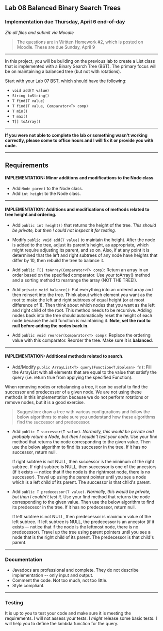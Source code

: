 ## Lab 08 Balanced Binary Search Trees

### Implementation due Thursday, April 6 end-of-day
_Zip all files and submit via Moodle_

> The questions are in Written Homework #2, which is posted on Moodle. These are due Sunday, April 9

<hr>

In this project, you will be building on the previous lab to create a List class that is implemented with a Binary Search Tree (BST). The primary focus will be on maintaining a balanced tree (but not with rotations).

Start with your Lab 07 BST, which should have the following:

- `void add(T value)`
- `String toString()`
- `T find(T value)`
- `T find(T value, Comparator<T> comp)`
- `T min()`
- `T max()`
- `T[] toArray()`

<hr>

**If you were not able to complete the lab or something wasn't working correctly, please come to office hours and I will fix it or provide you with code.**

<hr>


## Requirements

#### IMPLEMENTATION: Minor additions and modifications to the Node class

- Add `Node parent` to the Node class.
- Add `int height` to the Node class.

<hr>

#### IMPLEMENTATION: Additions and modifications of methods related to tree height and ordering.

- Add `public int height()` that returns the height of the tree. _This should be private, but then I could not inspect it for testing._

- Modify `public void add(T value)` to maintain the height. After the node is added to the tree, adjust its parent's height, as appropriate, which might require adjusting its parent, and so on. Also, if at any point it is determined that the left and right subtrees of any node have heights that differ by 10, then rebuild the tree to balance it.

- Add `public T[] toArray(Comparator<T> comp)`: Return an array in an order based on the specified comparator. Use your toArray() method and a sorting method to rearrange the array (NOT THE TREE!).

- Add `private void balance()`: Put everything into an ordered array and then reinsert into the tree. Think about which element you want as the root to make the left and right subtrees of equal height (or at most difference of 1). Then think about which nodes that you want as the left and right child of the root. This method needs to be recursive. Adding nodes back into the tree should automatically reset the height of each node because the add function is maintaining it. **Note, set the root to null before adding the nodes back in.**

- Add `public void reorder(Comparator<T> comp)`: Replace the ordering value with this comparator. Reorder the tree. Make sure it is **balanced**.

<hr>

#### IMPLEMENTATION: Additional methods related to search.

- Add/Modify `public ArrayList<T> query(Function<T,Boolean> fn)`: Fill the ArrayList with all elements that are equal to the value that satisfy the query (i.e. return true from applying the specified Function). 

When removing nodes or rebalancing a tree, it can be useful to find the successor and predecessor of a given node. We are not using these methods in this implementation because we do not perform rotations or remove nodes, but it is a good exercise.

> Suggestion: draw a tree with various configurations and follow the below algorithms to make sure you understand how these algorithms find the successor and predecessor.

- Add `public T successor(T value)`.  _Normally, this would be private and probably return a Node, but then I couldn't test your code._ Use your find method that returns the node corresponding to the given value. Then use the below algorithm to find its successor in the tree. If it has no successor, return null.

  If right subtree is not NULL, then successor is the minimum of the right subtree.
  If right subtree is NULL, then successor is one of the ancestors (if it exists -- notice that if the node is the rightmost node, there is no successor). Travel up using the parent pointer until you see a node which is a left child of its parent. The successor is that child's parent.

- Add `public T predecessor(T value)`. _Normally, this would be private, but then I couldn't test it._ Use your find method that returns the node corresponding to the given value. Then use the below algorithm to find its predecesor in the tree. If it has no predecessor, return null.

  If left subtree is not NULL, then predecessor is maximum value of the left subtree.
  If left subtree is NULL, the predecessor is an ancestor (if it exists -- notice that if the node is the leftmost node, there is no predecessor). Travel up the tree using parent pointers until you see a node that is the right child of its parent. The predecessor is that child's parent.

<hr>

### Documentation

- Javadocs are professional and complete. They do not describe implementation -- only input and output.
- Comment the code. Not too much, not too little.
- Style compliant.

<hr>

### Testing

It is up to you to test your code and make sure it is meeting the requirements. I will not assess your tests. I _might_ release some basic tests. I will help you to define the lambda function for the query.

